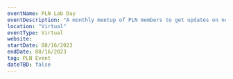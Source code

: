 ```yaml
---
eventName: PLN Lab Day
eventDescription: "A monthly meetup of PLN members to get updates on network infrastructure and learn about different projects in the ecosystem."
location: "Virtual"
eventType: Virtual
website: 
startDate: 08/16/2023
endDate: 08/16/2023
tag: PLN Event
dateTBD: false
---
```

